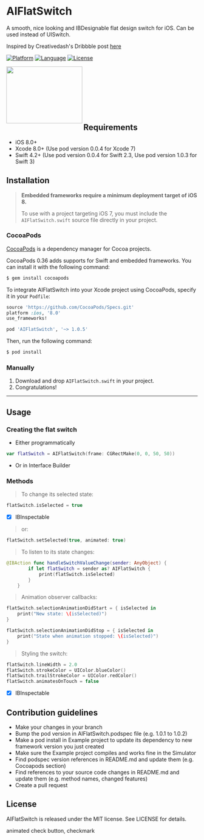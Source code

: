 # AIFlatSwitch

A smooth, nice looking and IBDesignable flat design switch for iOS. Can be used instead of UISwitch.

Inspired by Creativedash's Dribbble post [here](http://dribbble.com/shots/1631598-On-Off)

[![Platform](http://img.shields.io/badge/platform-ios-blue.svg?style=flat
)](https://developer.apple.com/iphone/index.action)
[![Language](http://img.shields.io/badge/language-swift-brightgreen.svg?style=flat
)](https://developer.apple.com/swift)
[![License](http://img.shields.io/badge/license-MIT-lightgrey.svg?style=flat
)](http://mit-license.org)

<p><a href="url"><img src="https://s3.amazonaws.com/f.cl.ly/items/1p0w3B0E3m2I2k3e0z1Q/onoff.gif" align="left" height="150" width="200" ></a></p>
<br><br><br><br><br><br><br>

## Requirements
- iOS 8.0+
- Xcode 8.0+ (Use pod version 0.0.4 for Xcode 7)
- Swift 4.2+ (Use pod version 0.0.4 for Swift 2.3, Use pod version 1.0.3 for Swift 3)

## Installation

> **Embedded frameworks require a minimum deployment target of iOS 8.**
>
> To use with a project targeting iOS 7, you must include the `AIFlatSwitch.swift` source file directly in your project. 
>

### CocoaPods

[CocoaPods](http://cocoapods.org) is a dependency manager for Cocoa projects.

CocoaPods 0.36 adds supports for Swift and embedded frameworks. You can install it with the following command:

```bash
$ gem install cocoapods
```

To integrate AIFlatSwitch into your Xcode project using CocoaPods, specify it in your `Podfile`:

```ruby
source 'https://github.com/CocoaPods/Specs.git'
platform :ios, '8.0'
use_frameworks!

pod 'AIFlatSwitch', '~> 1.0.5'
```

Then, run the following command:

```bash
$ pod install
```

### Manually
1. Download and drop ```AIFlatSwitch.swift``` in your project.  
2. Congratulations!  

---

## Usage

### Creating the flat switch

- Either programmatically

```swift
var flatSwitch = AIFlatSwitch(frame: CGRectMake(0, 0, 50, 50))
```

- Or in Interface Builder

### Methods

> To change its selected state:

```swift
flatSwitch.isSelected = true
```
- [x] IBInspectable

> or:

```swift
flatSwitch.setSelected(true, animated: true)
```

> To listen to its state changes:

```swift
@IBAction func handleSwitchValueChange(sender: AnyObject) {
		if let flatSwitch = sender as? AIFlatSwitch {
			print(flatSwitch.isSelected)
		}
	}
```

> Animation observer callbacks:

```swift
flatSwitch.selectionAnimationDidStart = { isSelected in
    print("New state: \(isSelected)")
}

flatSwitch.selectionAnimationDidStop = { isSelected in
    print("State when animation stopped: \(isSelected)")
}
```

> Styling the switch:

```swift
flatSwitch.lineWidth = 2.0
flatSwitch.strokeColor = UIColor.blueColor()
flatSwitch.trailStrokeColor = UIColor.redColor()
flatSwitch.animatesOnTouch = false
```
- [x] IBInspectable

## Contribution guidelines

- Make your changes in your branch
- Bump the pod version in AIFlatSwitch.podspec file (e.g. 1.0.1 to 1.0.2)
- Make a pod install in Example project to update its dependency to new framework version you just created
- Make sure the Example project compiles and works fine in the Simulator
- Find podspec version references in README.md and update them (e.g. Cocoapods section)
- Find references to your source code changes in README.md and update them (e.g. method names, changed features)
- Create a pull request

## License

AIFlatSwitch is released under the MIT license. See LICENSE for details.

animated check button, checkmark

